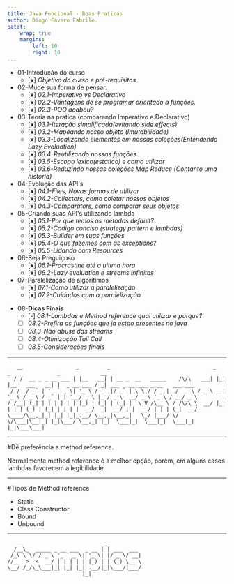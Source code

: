 ```yaml
---
title: Java Funcional - Boas Praticas
author: Diogo Fávero Fabrile.
patat:
    wrap: true
    margins:
        left: 10
        right: 10
...
```


* 01-Introdução do curso
    + [**x**] _Objetivo do curso e pré-requisitos_
* 02-Mude sua forma de pensar.
    + [**x**] _02.1-Imperativo vs Declarativo_
    + [**x**] _02.2-Vantagens de se programar orientado a funções._
    + [**x**] _02.3-POO acabou?_
* 03-Teoria na pratica (comparando Imperativo e Declarativo)
    + [**x**] _03.1-Iteração simplificada(evitando side effects)_
    + [**x**] _03.2-Mapeando nosso objeto (Imutabilidade)_
    + [**x**] _03.3-Localizando elementos em nossas coleções(Entendendo Lazy Evaluation)_
    + [**x**] _03.4-Reutilizando nossas funções_
    + [**x**] _03.5-Escopo lexico(estatico) e como utilizar_
    + [**x**] _03.6-Reduzindo nossas coleções Map Reduce (Contanto uma historia)_
* 04-Evolução das API's
    + [**x**] _04.1-Files, Novas formas de utilizar_
    + [**x**] _04.2-Collectors, como coletar nossos objetos_
    + [**x**] _04.3-Comparators, como comparar seus objetos_
* 05-Criando suas API's utilizando lambda
    + [**x**] _05.1-Por que temos os metodos default?_
    + [**x**] _05.2-Codigo conciso (strategy pattern e lambdas)_
    + [**x**] _05.3-Builder em suas funções_
    + [**x**] _05.4-O que fazemos com as exceptions?_
    + [**x**] _05.5-Lidando com Resources_
* 06-Seja Preguiçoso
    + [**x**] _06.1-Procrastine até a ultima hora_
    + [**x**] _06.2-Lazy evaluation e streams infinitas_    
* 07-Paralelização de algoritimos
    + [**x**] _07.1-Como utilizar a paralelização_
    + [**x**] _07.2-Cuidados com a paralelização_
+ 08-**Dicas Finais**
    + [_-_] _08.1-Lambdas e Method reference qual utilizar e porque?_
    + [ ] _08.2-Prefira as funções que ja estao presentes no java_
    + [ ] _08.3-Não abuse das streams_
    + [ ] _08.4-Otimização Tail Call_
    + [ ] _08.5-Considerações finais_

---

~~~~~
   __                 _         _                                 _   _               _             __                              
  / /  __ _ _ __ ___ | |__   __| | __ _  __   _____    /\/\   ___| |_| |__   ___   __| |  _ __ ___ / _| ___ _ __ ___ _ __   ___ ___ 
 / /  / _` | '_ ` _ \| '_ \ / _` |/ _` | \ \ / / __|  /    \ / _ \ __| '_ \ / _ \ / _` | | '__/ _ \ |_ / _ \ '__/ _ \ '_ \ / __/ _ \
/ /__| (_| | | | | | | |_) | (_| | (_| |  \ V /\__ \ / /\/\ \  __/ |_| | | | (_) | (_| | | | |  __/  _|  __/ | |  __/ | | | (_|  __/
\____/\__,_|_| |_| |_|_.__/ \__,_|\__,_|   \_/ |___/ \/    \/\___|\__|_| |_|\___/ \__,_| |_|  \___|_|  \___|_|  \___|_| |_|\___\___|
~~~~~

---

#Dê preferência a method reference.

Normalmente method reference é a melhor opção, porém, em alguns casos lambdas favorecem a legibilidade. 

---

#Tipos de Method reference

* Static
* Class Constructor
* Bound 
* Unbound 


---

~~~~~
   __                          _           
  /__\_  _____ _ __ ___  _ __ | | ___  ___ 
 /_\ \ \/ / _ \ '_ ` _ \| '_ \| |/ _ \/ __|
//__  >  <  __/ | | | | | |_) | | (_) \__ \
\__/ /_/\_\___|_| |_| |_| .__/|_|\___/|___/
                        |_|                
~~~~~
